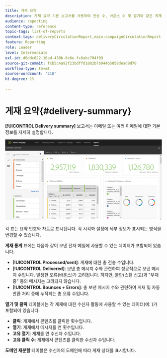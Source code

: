 ```yaml
---
title: 게재 요약
description: 게재 요약 기본 보고서를 사용하여 전송 수, 바운스 수 및 열기와 같은 게재 통계에 대해 알아봅니다.
audience: reporting
content-type: reference
topic-tags: list-of-reports
context-tags: deliveryCirculationReport,main;campaignCirculationReport,main;programCirculationReport,main
feature: Reporting
role: Leader
level: Intermediate
exl-id: d6ddc022-16ad-438b-8c6e-fc6abc704f09
source-git-commit: fcb5c4a92f23bdffd1082b7b044b5859dead9d70
workflow-type: tm+mt
source-wordcount: '218'
ht-degree: 1%

---
```


# 게재 요약{#delivery-summary}

**[!UICONTROL Delivery summary]** 보고서는 이메일 또는 여러 이메일에 대한 기본 정보를 자세히 설명합니다.

![](assets/campaign_reports_1.png)

각 표는 요약 번호와 차트로 표시됩니다. 각 시각화 설정에 세부 정보가 표시되는 방식을 변경할 수 있습니다.

**게재 통계** 표에는 다음과 같이 보낸 전자 메일에 사용할 수 있는 데이터가 포함되어 있습니다.

* **[!UICONTROL Processed/sent]**: 게재에 대한 총 전송 수입니다.
* **[!UICONTROL Delivered]**: 보낸 총 메시지 수와 관련하여 성공적으로 보낸 메시지 수입니다. 발생한 오류(바운스)가 고려됩니다. 하지만, 불만(스팸 신고)과 &quot;부재 중&quot; 등의 메시지는 고려되지 않습니다.
* **[!UICONTROL Bounces + Errors]**: 총 보낸 메시지 수와 관련하여 게재 및 자동 반환 처리 중에 누적되는 총 오류 수입니다.

**열기 및 클릭** 테이블에는 각 게재에 대한 수신자 활동에 사용할 수 있는 데이터(예: )가 포함되어 있습니다.

* **클릭**: 게재에서 콘텐츠를 클릭한 횟수입니다.
* **열기**: 게재에서 메시지를 연 횟수입니다.
* **고유 열기**: 게재를 연 수신자 수입니다.
* **고유 클릭 수**: 게재에서 콘텐츠를 클릭한 수신자 수입니다.

**도메인 재분할** 테이블은 수신자의 도메인에 따라 게재 상태를 표시합니다.
